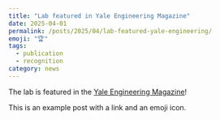 ```yaml
---
title: "Lab featured in Yale Engineering Magazine"
date: 2025-04-01
permalink: /posts/2025/04/lab-featured-yale-engineering/
emoji: "🏆"
tags:
  - publication
  - recognition
category: news 
---
```


The lab is featured in the [Yale Engineering Magazine](https://engineering.yale.edu/magazine)!

This is an example post with a link and an emoji icon.
